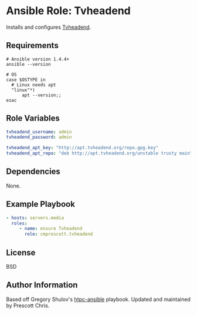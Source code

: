 Ansible Role: Tvheadend
=========

Installs and configures [Tvheadend][tvheadend].

Requirements
------------

```shell
# Ansible version 1.4.4+
ansible --version

# OS
case $OSTYPE in
  # Linux needs apt
  "linux"*)
      apt --version;;
esac
```

Role Variables
--------------

```yaml
tvheadend_username: admin
tvheadend_password: admin

tvheadend_apt_key: "http://apt.tvheadend.org/repo.gpg.key"
tvheadend_apt_repo: "deb http://apt.tvheadend.org/unstable trusty main"
```

Dependencies
------------

None.

Example Playbook
----------------

```yaml
- hosts: servers.media
  roles:
     - name: ensure Tvheadend
       role: cmprescott.tvheadend
```

License
-------

BSD

Author Information
------------------

Based off Gregory Shulov's [htpc-ansible][htpc-ansible] playbook. Updated and maintained by Prescott Chris.

[htpc-ansible]: https://github.com/GR360RY/htpc-ansible
[tvheadend]: https://tvheadend.org/
